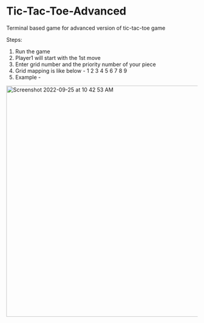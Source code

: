 # Tic-Tac-Toe-Advanced
Terminal based game for advanced version of tic-tac-toe game

Steps: 
1. Run the game
2. Player1 will start with the 1st move
3. Enter grid number and the priority number of your piece
4. Grid mapping is like below -
   1 2 3
   4 5 6
   7 8 9
5. Example - 

<img width="610" alt="Screenshot 2022-09-25 at 10 42 53 AM" src="https://user-images.githubusercontent.com/22456097/192129369-6d239d01-8487-4502-b2bc-56e24c9d9cce.png">
